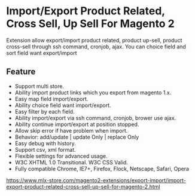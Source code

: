 # Import/Export Product Related, Cross Sell, Up Sell For Magento 2

Extension allow export/import product related, product up-sell, product cross-sell through ssh command, cronjob, ajax. You can choice field and sort field want export/import


## Feature
- Support multi store.
- Ability import product links which you export from magento 1.x.
- Easy map field import/export.
- Ability choice field want import/export.
- Easy filter by each field.
- Ability import/export via ssh command, cronjob, brower use ajax.
- Ability continue import/export at position stopped.
- Allow skip error if have problem when import.
- Behavior: add/update | update Only | replace Only
- Easy debug with history.
- Support csv, xml format.
- Flexible settings for advanced usage.
- W3C XHTML 1.0 Transitional. W3C CSS Valid.
- Fully compatible Chrome, IE7+, Firefox, Flock, Netscape, Safari, Opera


https://www.mlx-store.com/magento2-extensions/export-import/import-export-product-related-cross-sell-up-sell-for-magento-2.html

